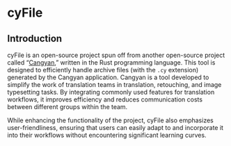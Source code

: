# cyFile

## Introduction

cyFile is an open-source project spun off from another open-source project called “[Cangyan](https://github.com/Goolnn/cangyan),” written in the Rust programming language. This tool is designed to efficiently handle archive files (with the `.cy` extension) generated by the Cangyan application. Cangyan is a tool developed to simplify the work of translation teams in translation, retouching, and image typesetting tasks. By integrating commonly used features for translation workflows, it improves efficiency and reduces communication costs between different groups within the team.

While enhancing the functionality of the project, cyFile also emphasizes user-friendliness, ensuring that users can easily adapt to and incorporate it into their workflows without encountering significant learning curves.